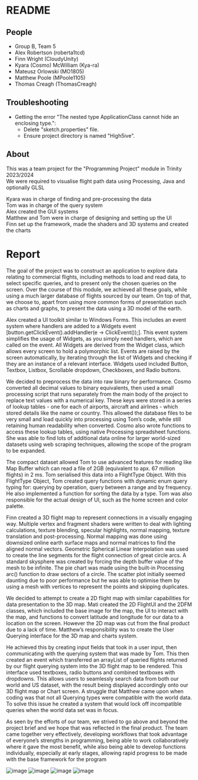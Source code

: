 # README

## People

- Group B, Team 5  
- Alex Robertson (roberta1tcd)  
- Finn Wright (CloudyUnity)  
- Kyara (Cosmo) McWilliam (Kya-ra)  
- Mateusz Orlowski (MO1805)  
- Matthew Poole (MPoole1105)  
- Thomas Creagh (ThomasCreagh)  

## Troubleshooting

- Getting the error "The nested type ApplicationClass cannot hide an enclosing type.":  
    - Delete "sketch.properties" file.  
    - Ensure project directory is named "High5ive".  
 
## About

This was a team project for the "Programming Project" module in Trinity 2023/2024  
We were required to visualise flight path data using Processing, Java and optionally GLSL  

Kyara was in charge of finding and pre-processing the data  
Tom was in charge of the query system   
Alex created the GUI systems  
Matthew and Tom were in charge of designing and setting up the UI  
Finn set up the framework, made the shaders and 3D systems and created the charts  

# Report

The goal of the project was to construct an application to explore data relating to
commercial flights, including methods to load and read data, to select specific queries,
and to present only the chosen queries on the screen. Over the course of this module,
we achieved all these goals, while using a much larger database of flights sourced by
our team. On top of that, we choose to, apart from using more common forms of
presentation such as charts and graphs, to present the data using a 3D model of the
earth.  

Alex created a UI toolkit similar to Windows Forms. This includes an event system where
handlers are added to a Widgets event [button.getClickEvent().addHandler(e ->
ClickEvent());]. This event system simplifies the usage of Widgets, as you simply need
handlers, which are called on the event. All Widgets are derived from the Widget class,
which allows every screen to hold a polymorphic list. Events are raised by the screen
automatically, by iterating through the list of Widgets and checking if they are an
instance of a relevant interface. Widgets used included Button, Textbox, Listbox,
Scrollable dropdown, Checkboxes, and Radio buttons.   

We decided to preprocess the data into raw binary for performance. Cosmo
converted all decimal values to binary equivalents, then used a small processing script
that runs separately from the main body of the project to replace text values with a
numerical key. These keys were stored in a series of lookup tables - one for each of
airports, aircraft and airlines - which stored details like the name or country. This allowed
the database files to be very small and load quickly into processing using Tom’s code,
while still retaining human readability when converted. Cosmo also wrote functions to
access these lookup tables, using native Processing spreadsheet functions. She was
able to find lots of additional data online for larger world-sized datasets using web
scraping techniques, allowing the scope of the program to be expanded.  

The compact dataset allowed Tom to use advanced features for reading like Map
Buffer which can read a file of 2GB (equivalent to apx. 67 million flights) in 2 ms. Tom
serialised this data into a FlightType Object. With this FlightType Object, Tom created
query functions with dynamic enum query typing for: querying by operation, query
between a range and by frequency. He also implemented a function for sorting the
data by a type. Tom was also responsible for the actual design of UI, such as the home
screen and color palette.  

Finn created a 3D flight map to represent connections in a visually engaging way.
Multiple vertex and fragment shaders were written to deal with lighting calculations,
texture blending, specular highlights, normal mapping, texture translation and
post-processing. Normal mapping was done using downsized online earth surface maps
and normal matrices to find the aligned normal vectors. Geometric Spherical Linear
Interpolation was used to create the line segments for the flight connection of great
circle arcs. A standard skysphere was created by forcing the depth buffer value of the
mesh to be infinite. The pie chart was made using the built-in Processing arc() function
to draw sectors of a circle. The scatter plot initially seemed daunting due to poor
performance but he was able to optimise them by using a mesh with vertices to
represent the points and skipping duplicates.  

We decided to attempt to create a 2D flight map with similar capabilities for data
presentation to the 3D map. Mati created the 2D FlightUI and the 2DFM classes, which
included the base image for the map, the UI to interact with the map, and functions to
convert latitude and longitude for our data to a location on the screen. However the
2D map was cut from the final product due to a lack of time.
Matthew’s responsibility was to create the User Querying interface for the 3D map and
charts system.  

He achieved this by creating input fields that took in a user input, then communicating
with the querying system that was made by Tom. This then created an event which
transferred an arrayList of queried flights returned by our flight querying system into the
3D flight map to be rendered. This interface used textboxes, radio buttons and
combined textboxes with dropdowns. This allows users to seamlessly search data from
both our world and US dataset, with the result being displayed accordingly onto our 3D
flight map or Chart screen. A struggle that Matthew came upon when coding was that
not all Querying types were compatible with the world data. To solve this issue he
created a system that would lock off incompatible queries when the world data set
was in focus.  

As seen by the efforts of our team, we strived to go above and beyond the project brief
and we hope that was reflected in the final product. The team came together very
effectively, developing workflows that took advantage of everyone’s strengths in
programming, being able to work collaboratively where it gave the most benefit, while
also being able to develop functions individually, especially at early stages, allowing
rapid progress to be made with the base framework for the program  

![image](https://github.com/user-attachments/assets/7acda786-0eff-4989-84dc-6d200fc35826)
![image](https://github.com/user-attachments/assets/19dbd29a-c345-4ec3-b742-62c82ec23f2f)
![image](https://github.com/user-attachments/assets/4199c91c-6a45-4804-8270-3d7a120101fe)
![image](https://github.com/user-attachments/assets/2ccc23ed-0fa0-4da7-9c10-f4ba9e08c74e)
